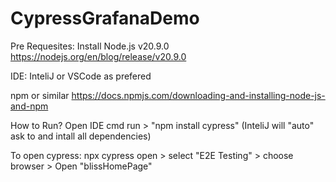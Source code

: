 # CypressGrafanaDemo


Pre Requesites:
Install Node.js v20.9.0  https://nodejs.org/en/blog/release/v20.9.0

IDE: InteliJ or VSCode as prefered

npm or similar https://docs.npmjs.com/downloading-and-installing-node-js-and-npm

How to Run?
Open IDE cmd run > "npm install cypress" (InteliJ will "auto" ask to and intall all dependencies)

To open cypress: npx cypress open > select "E2E Testing" > choose browser > Open "blissHomePage"
